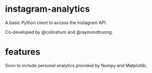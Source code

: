 # instagram-analytics

A basic Python client to access the Instagram API.  

Co-developed by @colinshum and @raymondtruong.  

# features

Soon to include personal analytics provided by Numpy and Matplotlib. 
